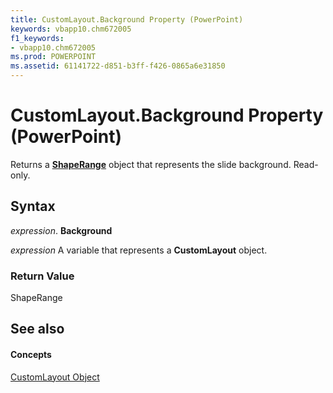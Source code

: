 ```yaml
---
title: CustomLayout.Background Property (PowerPoint)
keywords: vbapp10.chm672005
f1_keywords:
- vbapp10.chm672005
ms.prod: POWERPOINT
ms.assetid: 61141722-d851-b3ff-f426-0865a6e31850
---
```



# CustomLayout.Background Property (PowerPoint)

Returns a  **[ShapeRange](shaperange-object-powerpoint.md)** object that represents the slide background. Read-only.


## Syntax

 _expression_. **Background**

 _expression_ A variable that represents a **CustomLayout** object.


### Return Value

ShapeRange


## See also


#### Concepts


[CustomLayout Object](customlayout-object-powerpoint.md)

